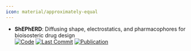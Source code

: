 ```yaml
---
icon: material/approximately-equal
---
```


- **ShEPhERD**: Diffusing shape, electrostatics, and pharmacophores for bioisosteric drug design  
		[![Code](https://img.shields.io/github/stars/coleygroup/shepherd?style=for-the-badge&logo=github)](https://github.com/coleygroup/shepherd) [![Last Commit](https://img.shields.io/github/last-commit/coleygroup/shepherd?style=for-the-badge&logo=github)](https://github.com/coleygroup/shepherd) [![Publication](https://img.shields.io/badge/Publication-Citations:0-blue?style=for-the-badge&logo=bookstack)](https://doi.org/10.48550/arXiv.2411.04130) 
